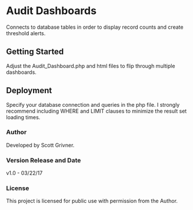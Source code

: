 # Audit Dashboards
Connects to database tables in order to display record counts and create threshold alerts.

## Getting Started
Adjust the Audit_Dashboard.php and html files to flip through multiple dashboards.

## Deployment
Specify your database connection and queries in the php file.
I strongly recommend including WHERE and LIMIT clauses to minimize the result set loading times.

### Author
Developed by Scott Grivner.

### Version Release and Date
v1.0 - 03/22/17

### License
This project is licensed for public use with permission from the Author.
